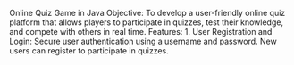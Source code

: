 Online Quiz Game in Java Objective: To develop a user-friendly online quiz platform that allows players to participate in quizzes, test their knowledge, and compete with others in real time. Features: 1. User Registration and Login: Secure user authentication using a username and password. New users can register to participate in quizzes.
